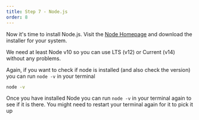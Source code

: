 ```yaml
---
title: Step 7 - Node.js
order: 8
---
```


Now it's time to install Node.js. Visit the [Node Homepage](https://nodejs.org/) and download the installer for your system.

We need at least Node v10 so you can use LTS (v12) or Current (v14) without any problems.

Again, if you want to check if node is installed (and also check the version) you can run `node -v` in your terminal

```bash
node -v
```

Once you have installed Node you can run `node -v` in your terminal again to see if it is there. You might need to restart your terminal again for it to pick it up
